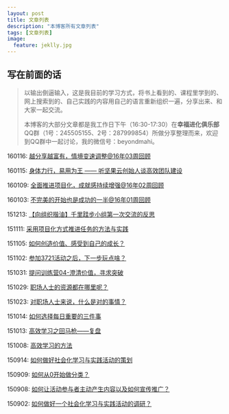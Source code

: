 ```yaml
---
layout: post
title: 文章列表
description: "本博客所有文章列表"
tags: [文章列表]
image:
  feature: jeklly.jpg
---
```


## 写在前面的话
>以输出倒逼输入，这是我目前的学习方式，将书上看到的、课程里学到的、网上搜索到的、自己实践的内容用自己的语言重新组织一遍，分享出来、和大家一起交流。
> 
>本博客的大部分文章都是我工作日下午（16:30-17:30）在**幸福进化俱乐部**QQ群（1号：245505155、2号：287999854）所做分享整理而来，欢迎到QQ群中一起讨论，我的微信号：beyondmahi。

160116: [越分享越富有，情境变速调整@16年03周回顾](http://maqi.link/160116/)

160115: [身体力行，易用为王 —— 听坚果云创始人谈高效团队建设](http://maqi.link/160115/)

160109: [全面推进项目化，成就感持续增强@16年02周回顾](http://maqi.link/160109/)

160103: [不完美的开始也是成功的一半@16年01周回顾](http://maqi.link/160103/)

151213: [【向组织揩油】千里跬步小组第一次交流的反思](http://maqi.link/151213/)

151111: [采用项目化方式推进任务的方法与实践](http://maqi.link/151111/)

151105: [如何创造价值、感受到自己的成长？](http://maqi.link/151105/)

151102: [参加3721活动之后，下一步玩点啥？](http://maqi.link/151102/)

151031: [提问训练营04-澄清价值，寻求突破](http://maqi.link/151031/)

151029: [职场人士的资源都在哪里呢？](http://maqi.link/151029/)

151023: [对职场人士来说，什么是对的事情？](http://maqi.link/151023/)

151014: [如何选择每日重要的三件事](http://maqi.link/151014/)

151013: [高效学习之回马枪——复盘](http://maqi.link/151013/)

151008: [高效学习的方法](http://maqi.link/151008/)

150914: [如何做好社会化学习与实践活动的策划](http://maqi.link/150914/)

150909: [如何从0开始做分类？](http://maqi.link/150909/)

150908: [如何让活动参与者主动产生内容以及如何宣传推广？](http://maqi.link/150908/)

150902: [如何做好一个社会化学习与实践活动的调研？](http://maqi.link/150902/)







